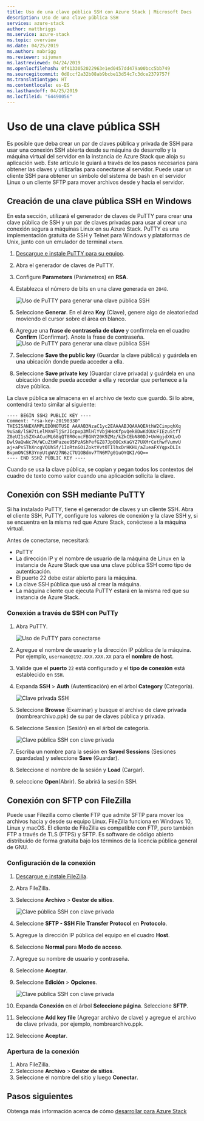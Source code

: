 ```yaml
---
title: Uso de una clave pública SSH con Azure Stack | Microsoft Docs
description: Uso de una clave pública SSH
services: azure-stack
author: mattbriggs
ms.service: azure-stack
ms.topic: overview
ms.date: 04/25/2019
ms.author: mabrigg
ms.reviewer: sijuman
ms.lastreviewed: 04/24/2019
ms.openlocfilehash: 0f4133052022963e1ed0457dd479a00bcc5bb749
ms.sourcegitcommit: 0d8ccf2a32b08ab9bcbe13d54c7c3dce2379757f
ms.translationtype: HT
ms.contentlocale: es-ES
ms.lasthandoff: 04/25/2019
ms.locfileid: "64490056"
---
```

# <a name="how-to-use-an-ssh-public-key"></a>Uso de una clave pública SSH

Es posible que deba crear un par de claves pública y privada de SSH para usar una conexión SSH abierta desde su máquina de desarrollo y la máquina virtual del servidor en la instancia de Azure Stack que aloja su aplicación web. Este artículo le guiará a través de los pasos necesarios para obtener las claves y utilizarlas para conectarse al servidor. Puede usar un cliente SSH para obtener un símbolo del sistema de bash en el servidor Linux o un cliente SFTP para mover archivos desde y hacia el servidor.

## <a name="create-an-ssh-public-key-on-windows"></a>Creación de una clave pública SSH en Windows

En esta sección, utilizará el generador de claves de PuTTY para crear una clave pública de SSH y un par de claves privadas para usar al crear una conexión segura a máquinas Linux en su Azure Stack. PuTTY es una implementación gratuita de SSH y Telnet para Windows y plataformas de Unix, junto con un emulador de terminal `xterm`.

1. [Descargue e instale PuTTY para su equipo](https://www.chiark.greenend.org.uk/~sgtatham/putty/latest.html).

1. Abra el generador de claves de PuTTY.

1. Configure **Parameters** (Parámetros) en **RSA**.

1. Establezca el número de bits en una clave generada en `2048`.  

    ![Uso de PuTTY para generar una clave pública SSH](media/azure-stack-dev-start-howto-ssh-public-key/001-putty-key-gen-start.png)

1. Seleccione **Generar**. En el área **Key** (Clave), genere algo de aleatoriedad moviendo el cursor sobre el área en blanco.

1. Agregue una **frase de contraseña de clave** y confírmela en el cuadro **Confirm** (Confirmar). Anote la frase de contraseña.
    ![Uso de PuTTY para generar una clave pública SSH](media/azure-stack-dev-start-howto-ssh-public-key/002-putty-key-gen-result.png)

1. Seleccione **Save the public key** (Guardar la clave pública) y guárdela en una ubicación donde pueda acceder a ella.

1. Seleccione **Save private key** (Guardar clave privada) y guárdela en una ubicación donde pueda acceder a ella y recordar que pertenece a la clave pública.

La clave pública se almacena en el archivo de texto que guardó. Si lo abre, contendrá texto similar al siguiente:

```text  
---- BEGIN SSH2 PUBLIC KEY ----
Comment: "rsa-key-20190330"
THISISANEXAMPLEDONOTUSE AAAAB3NzaC1yc2EAAAABJQAAAQEAthW2CinpqhXq
9uSa8/lSH7tLelMXnFljSrJIcpxp3MlHlYVbjHHoKfpvQek8DwKdOUcFIEzuStfT
Z8eUI1s5ZXkACudML68qQT8R0cmcFBGNY20K9ZMz/kZkCEbN80DJ+UnWgjdXKLvD
Dwl9aQwNc7W/WCuZtWPazee95PzAShPefGZ87Jp0OCxKaGYZ7UXMrCethwfVumvU
aj+aPsSThXncgVQUhSf/1IoRtnGOiZoktVvt0TIlhxDrHKHU/aZueaFXYqpxDLIs
BvpmONCSR3YnyUtgWV27N6zC7U1OBdmv7TN6M7g01uOYQKI/GQ==
---- END SSH2 PUBLIC KEY ----
```

Cuando se usa la clave pública, se copian y pegan todos los contextos del cuadro de texto como valor cuando una aplicación solicita la clave.

<!-- 
## Create an SSH public key on Linux

ToDo: I need to write this section.

-->
## <a name="connect-with-ssh-using-putty"></a>Conexión con SSH mediante PuTTY

Si ha instalado PuTTY, tiene el generador de claves y un cliente SSH. Abra el cliente SSH, PuTTY, configure los valores de conexión y la clave SSH y, si se encuentra en la misma red que Azure Stack, conéctese a la máquina virtual.

Antes de conectarse, necesitará:
- PuTTY
- La dirección IP y el nombre de usuario de la máquina de Linux en la instancia de Azure Stack que usa una clave pública SSH como tipo de autenticación.
- El puerto 22 debe estar abierto para la máquina.
- La clave SSH pública que usó al crear la máquina.
- La máquina cliente que ejecuta PuTTY estará en la misma red que su instancia de Azure Stack.

### <a name="connect-via-ssh-with-putty"></a>Conexión a través de SSH con PuTTy

1. Abra PuTTY.

    ![Uso de PuTTY para conectarse](media/azure-stack-dev-start-howto-ssh-public-key/002-putty-connect.png)

2. Agregue el nombre de usuario y la dirección IP pública de la máquina. Por ejemplo, `username@192.XXX.XXX.XX` para el **nombre de host**. 
3. Valide que el **puerto** `22` está configurado y el **tipo de conexión** está establecido en `SSH`.
4. Expanda **SSH** > **Auth** (Autenticación) en el árbol **Category** (Categoría).

    ![Clave privada SSH](media/azure-stack-dev-start-howto-ssh-public-key/002-putty-set-private-key.png)

5. Seleccione **Browse** (Examinar) y busque el archivo de clave privada (nombrearchivo.ppk) de su par de claves pública y privada.
6. Seleccione Session (Sesión) en el árbol de categoría.

    ![Clave pública SSH con clave privada](media/azure-stack-dev-start-howto-ssh-public-key/003-puTTY-save-session.png)

7. Escriba un nombre para la sesión en **Saved Sessions** (Sesiones guardadas) y seleccione **Save** (Guardar).
8. Seleccione el nombre de la sesión y **Load** (Cargar).
9. seleccione **Open**(Abrir). Se abrirá la sesión SSH.

## <a name="connect-with-sftp-with-filezilla"></a>Conexión con SFTP con FileZilla

Puede usar Filezilla como cliente FTP que admite SFTP para mover los archivos hacia y desde su equipo Linux. FileZilla funciona en Windows 10, Linux y macOS. El cliente de FileZilla es compatible con FTP, pero también FTP a través de TLS (FTPS) y SFTP. Es software de código abierto distribuido de forma gratuita bajo los términos de la licencia pública general de GNU.

### <a name="set-your-connection"></a>Configuración de la conexión

1. [Descargue e instale FileZilla](https://filezilla-project.org/download.php).
1. Abra FileZilla.
1. Seleccione **Archivo** > **Gestor de sitios**.

    ![Clave pública SSH con clave privada](media/azure-stack-dev-start-howto-ssh-public-key/005-filezilla-file-manager.png)

1. Seleccione **SFTP - SSH File Transfer Protocol** en **Protocolo**.
1. Agregue la dirección IP pública del equipo en el cuadro **Host**.
1. Seleccione **Normal** para **Modo de acceso**.
1. Agregue su nombre de usuario y contraseña.
1. Seleccione **Aceptar**.
1. Seleccione **Edición** > **Opciones**.

    ![Clave pública SSH con clave privada](media/azure-stack-dev-start-howto-ssh-public-key/006-filezilla-add-private-key.png)

1. Expanda **Conexión** en el árbol **Seleccione página**. Seleccione **SFTP**.
1. Seleccione **Add key file** (Agregar archivo de clave) y agregue el archivo de clave privada, por ejemplo, nombrearchivo.ppk.
1. Seleccione **Aceptar**.

### <a name="open-your-connection"></a>Apertura de la conexión

1. Abra FileZilla.
1. Seleccione **Archivo** > **Gestor de sitios**.
1. Seleccione el nombre del sitio y luego **Conectar**.

## <a name="next-steps"></a>Pasos siguientes

Obtenga más información acerca de cómo [desarrollar para Azure Stack](azure-stack-dev-start.md)